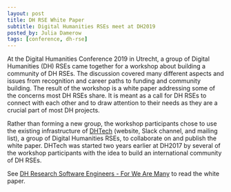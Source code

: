 ```yaml
---
layout: post
title: DH RSE White Paper
subtitle: Digital Humanities RSEs meet at DH2019
posted_by: Julia Damerow
tags: [conference, dh-rse]
---
```


At the Digital Humanities Conference 2019 in Utrecht, a group of Digital Humanities (DH) RSEs came together for a workshop about building a community of DH RSEs. The discussion covered many different aspects and issues from recognition and career paths to funding and community building. The result of the workshop is a white paper addressing some of the concerns most DH RSEs share. It is meant as a call for DH RSEs to connect with each other and to draw attention to their needs as they are a crucial part of most DH projects.

Rather than forming a new group, the workshop participants chose to use the existing infrastructure of [DHTech](https://dh-tech.github.io/) (website, Slack channel, and mailing list), a group of Digital Humanities RSEs, to collaborate on and publish the white paper. DHTech was started two years earlier at DH2017 by several of the workshop participants with the idea to build an international community of DH RSEs. 

See [DH Research Software Engineers - For We Are Many](https://dh-tech.github.io/dhrse-whitepaper/) to read the white paper.
